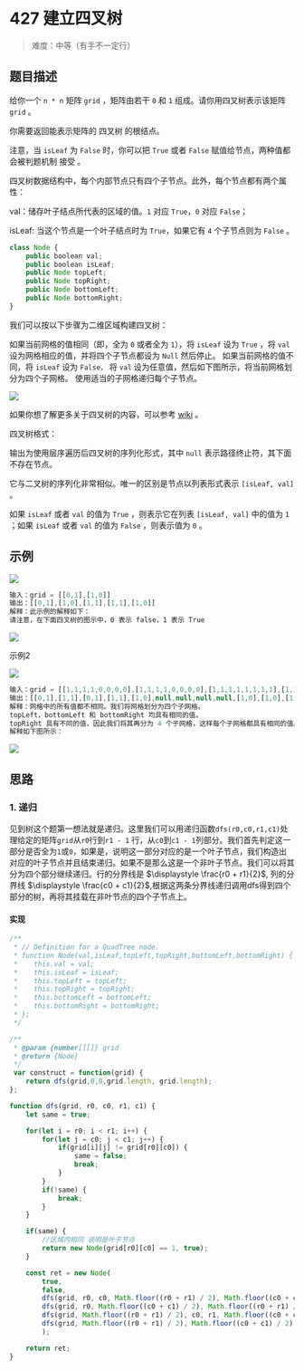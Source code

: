# 427 建立四叉树

> 难度：中等（有手不一定行）

## 题目描述

给你一个 `n * n` 矩阵 `grid` ，矩阵由若干 `0` 和 `1` 组成。请你用四叉树表示该矩阵 `grid` 。

你需要返回能表示矩阵的 四叉树 的根结点。

注意，当 `isLeaf` 为 `False` 时，你可以把 `True` 或者 `False` 赋值给节点，两种值都会被判题机制 接受 。

四叉树数据结构中，每个内部节点只有四个子节点。此外，每个节点都有两个属性：

val：储存叶子结点所代表的区域的值。`1` 对应 `True`，`0` 对应 `False`；

isLeaf: 当这个节点是一个叶子结点时为 `True`，如果它有 `4` 个子节点则为 `False` 。

```js
class Node {
    public boolean val;
    public boolean isLeaf;
    public Node topLeft;
    public Node topRight;
    public Node bottomLeft;
    public Node bottomRight;
}
```
我们可以按以下步骤为二维区域构建四叉树：

如果当前网格的值相同（即，全为 `0` 或者全为 `1`），将 `isLeaf` 设为 `True` ，将 `val` 设为网格相应的值，并将四个子节点都设为 `Null` 然后停止。
如果当前网格的值不同，将 `isLeaf` 设为 `False，` 将 `val` 设为任意值，然后如下图所示，将当前网格划分为四个子网格。
使用适当的子网格递归每个子节点。

![](https://assets.leetcode.com/uploads/2020/02/11/new_top.png)

如果你想了解更多关于四叉树的内容，可以参考 [wiki](https://en.wikipedia.org/wiki/Quadtree) 。

四叉树格式：

输出为使用层序遍历后四叉树的序列化形式，其中 `null` 表示路径终止符，其下面不存在节点。

它与二叉树的序列化非常相似。唯一的区别是节点以列表形式表示 `[isLeaf, val]` 。

如果 `isLeaf` 或者 `val` 的值为 `True` ，则表示它在列表 `[isLeaf, val]` 中的值为 `1` ；如果 `isLeaf` 或者 `val` 的值为 `False` ，则表示值为 `0` 。

## 示例

![](https://assets.leetcode.com/uploads/2020/02/11/grid1.png)

```js
输入：grid = [[0,1],[1,0]]
输出：[[0,1],[1,0],[1,1],[1,1],[1,0]]
解释：此示例的解释如下：
请注意，在下面四叉树的图示中，0 表示 false，1 表示 True 
```
![](https://assets.leetcode.com/uploads/2020/02/12/e1tree.png)

示例2

![](https://assets.leetcode.com/uploads/2020/02/12/e2mat.png)

```js
输入：grid = [[1,1,1,1,0,0,0,0],[1,1,1,1,0,0,0,0],[1,1,1,1,1,1,1,1],[1,1,1,1,1,1,1,1],[1,1,1,1,0,0,0,0],[1,1,1,1,0,0,0,0],[1,1,1,1,0,0,0,0],[1,1,1,1,0,0,0,0]]
输出：[[0,1],[1,1],[0,1],[1,1],[1,0],null,null,null,null,[1,0],[1,0],[1,1],[1,1]]
解释：网格中的所有值都不相同。我们将网格划分为四个子网格。
topLeft，bottomLeft 和 bottomRight 均具有相同的值。
topRight 具有不同的值，因此我们将其再分为 4 个子网格，这样每个子网格都具有相同的值。
解释如下图所示：
```
![](https://assets.leetcode.com/uploads/2020/02/12/e2tree.png)

## 思路

### 1. 递归

见到树这个题第一想法就是递归。这里我们可以用递归函数`dfs(r0,c0,r1,c1)`处理给定的矩阵`grid`从`r0`行到`r1 - 1` 行，从`c0`到`c1 - 1`列部分。我们首先判定这一部分是否全为`1`或`0`，如果是，说明这一部分对应的是一个叶子节点，我们构造出对应的叶子节点并且结束递归。如果不是那么这是一个非叶子节点。我们可以将其分为四个部分继续递归。行的分界线是 $\displaystyle \frac{r0 + r1}{2}$, 列的分界线 $\displaystyle \frac{c0 + c1}{2}$,根据这两条分界线递归调用dfs得到四个部分的树，再将其挂载在非叶节点的四个子节点上。

#### 实现

```js
/**
 * // Definition for a QuadTree node.
 * function Node(val,isLeaf,topLeft,topRight,bottomLeft,bottomRight) {
 *    this.val = val;
 *    this.isLeaf = isLeaf;
 *    this.topLeft = topLeft;
 *    this.topRight = topRight;
 *    this.bottomLeft = bottomLeft;
 *    this.bottomRight = bottomRight;
 * };
 */

/**
 * @param {number[][]} grid
 * @return {Node}
 */
 var construct = function(grid) {
    return dfs(grid,0,0,grid.length, grid.length);
};

function dfs(grid, r0, c0, r1, c1) {
    let same = true;

    for(let i = r0; i < r1; i++) {
        for(let j = c0; j < c1; j++) {
            if(grid[i][j] != grid[r0][c0]) {
                same = false;
                break;
            }
        }
        if(!same) {
            break;
        }
    }

    if(same) {
        //区域内相同 说明是叶子节点
        return new Node(grid[r0][c0] == 1, true);
    }

    const ret = new Node(
        true, 
        false, 
        dfs(grid, r0, c0, Math.floor((r0 + r1) / 2), Math.floor((c0 + c1) / 2)), //topLeft
        dfs(grid, r0, Math.floor((c0 + c1) / 2), Math.floor((r0 + r1) / 2), c1), //topRight
        dfs(grid, Math.floor((r0 + r1) / 2), c0, r1, Math.floor((c0 + c1) / 2)), //bottomLeft
        dfs(grid, Math.floor((r0 + r1) / 2), Math.floor((c0 + c1) / 2), r1, c1) //bottomRight
        );

    return ret;
} 
```